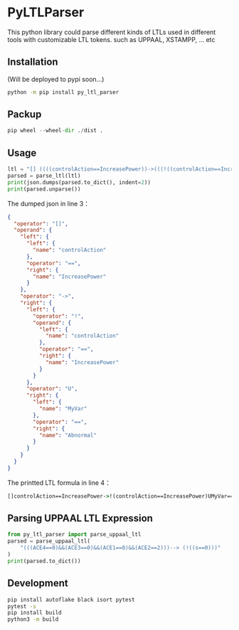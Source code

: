 # PyLTLParser

This python library could parse different kinds of LTLs used in different tools with customizable LTL tokens.
such as UPPAAL, XSTAMPP, ... etc

## Installation

(Will be deployed to pypi soon...)

```cmd
python -m pip install py_ltl_parser
```

## Packup

```python
pip wheel --wheel-dir ./dist .
```

## Usage

```python
ltl = "[] ((((controlAction==IncreasePower))->(((!((controlAction==IncreasePower)))U(((MyVar==Abnormal)))))))"
parsed = parse_ltl(ltl)
print(json.dumps(parsed.to_dict(), indent=2))
print(parsed.unparse())
```

The dumped json in line 3：

```json
{
  "operator": "[]",
  "operand": {
    "left": {
      "left": {
        "name": "controlAction"
      },
      "operator": "==",
      "right": {
        "name": "IncreasePower"
      }
    },
    "operator": "->",
    "right": {
      "left": {
        "operator": "!",
        "operand": {
          "left": {
            "name": "controlAction"
          },
          "operator": "==",
          "right": {
            "name": "IncreasePower"
          }
        }
      },
      "operator": "U",
      "right": {
        "left": {
          "name": "MyVar"
        },
        "operator": "==",
        "right": {
          "name": "Abnormal"
        }
      }
    }
  }
}
```

The printted LTL formula in line 4：

```cmd
[]controlAction==IncreasePower->!(controlAction==IncreasePower)UMyVar==Abnormal
```

## Parsing UPPAAL LTL Expression

```python
from py_ltl_parser import parse_uppaal_ltl
parsed = parse_uppaal_ltl(
    "(((ACE4==0)&&(ACE3==0)&&(ACE1==0)&&(ACE2==2)))--> (!((s==0)))"
)
print(parsed.to_dict())
```

## Development

```cmd
pip install autoflake black isort pytest
pytest -s
pip install build
python3 -m build
```
